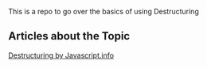 This is a repo to go over the basics of using Destructuring

## Articles about the Topic

[Destructuring by Javascript.info](https://javascript.info/destructuring-assignment)